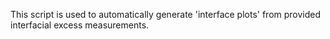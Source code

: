 This script is used to automatically generate 'interface plots' from provided interfacial excess measurements.
